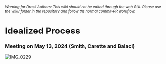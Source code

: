 <small><i>Warning for Drasil Authors: This wiki should not be edited through the web GUI. Please use the wiki/ folder in the repository and follow the normal commit-PR workflow.</i></small>

# Idealized Process

### Meeting on May 13, 2024 (Smith, Carette and Balaci)

![IMG_0229](https://github.com/JacquesCarette/Drasil/assets/1422000/00834939-55b6-488e-8576-0f4d1909086a)
